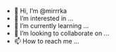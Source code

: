 - 👋 Hi, I’m @mirrrka
- 👀 I’m interested in ...
- 🌱 I’m currently learning ...
- 💞️ I’m looking to collaborate on ...
- 📫 How to reach me ...

<!---
mirrrka/mirrrka is a ✨ special ✨ repository because its `README.md` (this file) appears on your GitHub profile.
You can click the Preview link to take a look at your changes.
--->
